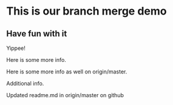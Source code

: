 # This is our branch merge demo 

## Have fun with it 

Yippee! 

Here is some more info.

Here is some more info as well on origin/master.

Additional info.

Updated readme.md in origin/master on github
